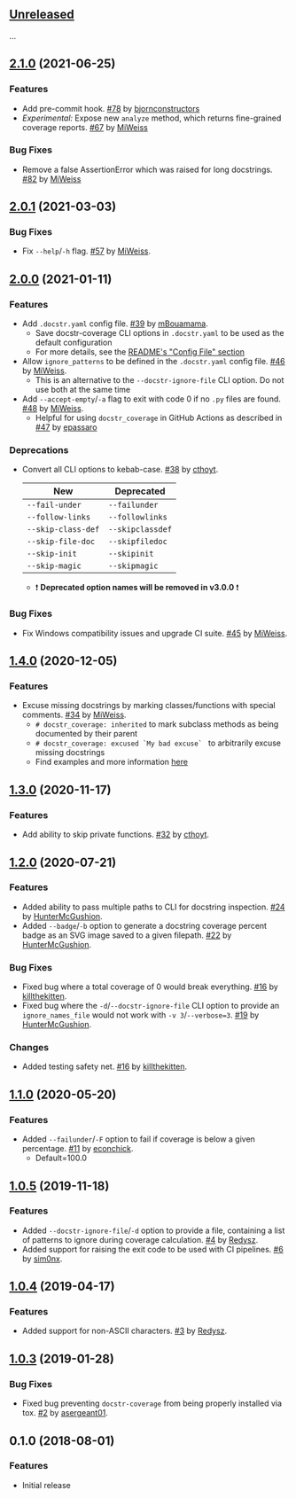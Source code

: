 <a name="Unreleased"></a>
## [Unreleased]

...


<a name="2.1.0"></a>
## [2.1.0] (2021-06-25)

### Features
- Add pre-commit hook. [#78] by [bjornconstructors]
- *Experimental:* Expose new `analyze` method, which returns fine-grained coverage reports. [#67] by [MiWeiss]

### Bug Fixes
- Remove a false AssertionError which was raised for long docstrings. [#82] by [MiWeiss]


<a name="2.0.1"></a>
## [2.0.1] (2021-03-03)

### Bug Fixes
- Fix `--help`/`-h` flag. [#57] by [MiWeiss].


<a name="2.0.0"></a>
## [2.0.0] (2021-01-11)

### Features
- Add `.docstr.yaml` config file. [#39] by [mBouamama].
    - Save docstr-coverage CLI options in `.docstr.yaml` to be used as the default configuration
    - For more details, see the [README's "Config File" section](https://github.com/HunterMcGushion/docstr_coverage#config-file) 
- Allow `ignore_patterns` to be defined in the `.docstr.yaml` config file. [#46] by [MiWeiss]. 
    - This is an alternative to the `--docstr-ignore-file` CLI option. Do not use both at the same time
- Add `--accept-empty`/`-a` flag to exit with code 0 if no `.py` files are found. [#48] by [MiWeiss].
    - Helpful for using `docstr_coverage` in GitHub Actions as described in [#47] by [epassaro]

### Deprecations
- Convert all CLI options to kebab-case. [#38] by [cthoyt].
    
    | New                | Deprecated       |
    |--------------------|------------------|
    | `--fail-under`     | `--failunder`    |
    | `--follow-links`   | `--followlinks`  |
    | `--skip-class-def` | `--skipclassdef` |
    | `--skip-file-doc`  | `--skipfiledoc`  |
    | `--skip-init`      | `--skipinit`     |
    | `--skip-magic`     | `--skipmagic`    |
    
    - :exclamation: **Deprecated option names will be removed in v3.0.0** :exclamation:

### Bug Fixes
- Fix Windows compatibility issues and upgrade CI suite. [#45] by [MiWeiss].


<a name="1.4.0"></a>
## [1.4.0] (2020-12-05)

### Features
* Excuse missing docstrings by marking classes/functions with special comments. [#34] by [MiWeiss].
    * `# docstr_coverage: inherited` to mark subclass methods as being documented by their parent
    * ```# docstr_coverage: excused `My bad excuse` ``` to arbitrarily excuse missing docstrings
    * Find examples and more information [here](https://github.com/HunterMcGushion/docstr_coverage#overriding-by-comments)


<a name="1.3.0"></a>
## [1.3.0] (2020-11-17)

### Features
* Add ability to skip private functions. [#32] by [cthoyt].


<a name="1.2.0"></a>
## [1.2.0] (2020-07-21)

### Features
* Added ability to pass multiple paths to CLI for docstring inspection. [#24] by [HunterMcGushion].
* Added `--badge`/`-b` option to generate a docstring coverage percent badge as an SVG image saved 
  to a given filepath. [#22] by [HunterMcGushion].

### Bug Fixes
* Fixed bug where a total coverage of 0 would break everything. [#16] by [killthekitten].
* Fixed bug where the `-d`/`--docstr-ignore-file` CLI option to provide an `ignore_names_file` 
  would not work with `-v 3`/`--verbose=3`. [#19] by [HunterMcGushion].

### Changes
* Added testing safety net. [#16] by [killthekitten].


<a name="1.1.0"></a>
## [1.1.0] (2020-05-20)

### Features
* Added `--failunder`/`-F` option to fail if coverage is below a given percentage. [#11] by [econchick].
    * Default=100.0


<a name="1.0.5"></a>
## [1.0.5] (2019-11-18)

### Features
* Added `--docstr-ignore-file`/`-d` option to provide a file, containing a list of patterns to 
  ignore during coverage calculation. [#4] by [Redysz].
* Added support for raising the exit code to be used with CI pipelines. [#6] by [sim0nx].


<a name="1.0.4"></a>
## [1.0.4] (2019-04-17)

### Features
* Added support for non-ASCII characters. [#3] by [Redysz].


<a name="1.0.3"></a>
## [1.0.3] (2019-01-28)

### Bug Fixes
* Fixed bug preventing `docstr-coverage` from being properly installed via tox. [#2] by [asergeant01].


<a name="0.1.0"></a>
## 0.1.0 (2018-08-01)

### Features
* Initial release


[Unreleased]: https://github.com/HunterMcGushion/docstr_coverage/compare/v2.1.0...HEAD
[2.1.0]: https://github.com/HunterMcGushion/docstr_coverage/compare/v2.0.1...v2.1.0
[2.0.1]: https://github.com/HunterMcGushion/docstr_coverage/compare/v2.0.0...v2.0.1
[2.0.0]: https://github.com/HunterMcGushion/docstr_coverage/compare/v1.4.0...v2.0.0
[1.4.0]: https://github.com/HunterMcGushion/docstr_coverage/compare/v1.3.0...v1.4.0
[1.3.0]: https://github.com/HunterMcGushion/docstr_coverage/compare/v1.2.0...v1.3.0
[1.2.0]: https://github.com/HunterMcGushion/docstr_coverage/compare/v1.1.0...v1.2.0
[1.1.0]: https://github.com/HunterMcGushion/docstr_coverage/compare/v1.0.5...v1.1.0
[1.0.5]: https://github.com/HunterMcGushion/docstr_coverage/compare/v1.0.4...v1.0.5
[1.0.4]: https://github.com/HunterMcGushion/docstr_coverage/compare/v1.0.3...v1.0.4
[1.0.3]: https://github.com/HunterMcGushion/docstr_coverage/compare/v1.0.2...v1.0.3


[asergeant01]: https://github.com/asergeant01
[bjornconstructors]: https://github.com/bjornconstructors
[cthoyt]: https://github.com/cthoyt
[econchick]: https://github.com/econchick
[epassaro]: https://github.com/epassaro
[HunterMcGushion]: https://github.com/HunterMcGushion
[killthekitten]: https://github.com/killthekitten
[mBouamama]: https://github.com/mBouamama
[MiWeiss]: https://github.com/MiWeiss
[Redysz]: https://github.com/Redysz
[sim0nx]: https://github.com/sim0nx


[#2]: https://github.com/HunterMcGushion/docstr_coverage/pull/2
[#3]: https://github.com/HunterMcGushion/docstr_coverage/pull/3
[#4]: https://github.com/HunterMcGushion/docstr_coverage/pull/4
[#6]: https://github.com/HunterMcGushion/docstr_coverage/pull/6
[#11]: https://github.com/HunterMcGushion/docstr_coverage/pull/11
[#16]: https://github.com/HunterMcGushion/docstr_coverage/pull/16
[#19]: https://github.com/HunterMcGushion/docstr_coverage/pull/19
[#22]: https://github.com/HunterMcGushion/docstr_coverage/pull/22
[#24]: https://github.com/HunterMcGushion/docstr_coverage/pull/24
[#32]: https://github.com/HunterMcGushion/docstr_coverage/pull/32
[#34]: https://github.com/HunterMcGushion/docstr_coverage/pull/34
[#38]: https://github.com/HunterMcGushion/docstr_coverage/pull/38
[#39]: https://github.com/HunterMcGushion/docstr_coverage/pull/39
[#45]: https://github.com/HunterMcGushion/docstr_coverage/pull/45
[#46]: https://github.com/HunterMcGushion/docstr_coverage/pull/46
[#47]: https://github.com/HunterMcGushion/docstr_coverage/issues/47
[#48]: https://github.com/HunterMcGushion/docstr_coverage/pull/48
[#57]: https://github.com/HunterMcGushion/docstr_coverage/pull/57
[#67]: https://github.com/HunterMcGushion/docstr_coverage/pull/67
[#78]: https://github.com/HunterMcGushion/docstr_coverage/pull/78
[#82]: https://github.com/HunterMcGushion/docstr_coverage/pull/82